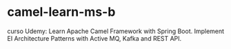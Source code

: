 # camel-learn-ms-b
curso Udemy: Learn Apache Camel Framework with Spring Boot. Implement EI Architecture Patterns with Active MQ, Kafka and REST API.

